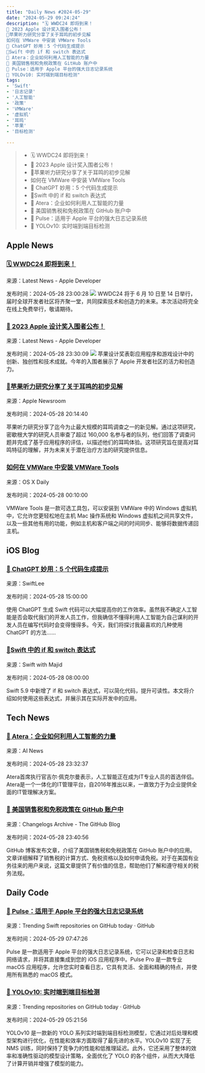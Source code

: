 ```yaml
---
title: "Daily News #2024-05-29"
date: "2024-05-29 09:24:24"
description: "🗓 WWDC24 即将到来！
🎉 2023 Apple 设计奖入围者公布！
🌟苹果听力研究分享了关于耳鸣的初步见解
如何在 VMWare 中安装 VMWare Tools
🌟 ChatGPT 妙用：5 个代码生成提示
🌟Swift 中的 if 和 switch 表达式
🤖 Atera：企业如何利用人工智能的力量
🎉 美国销售税和免税政策在 GitHub 账户中
🌟 Pulse：适用于 Apple 平台的强大日志记录系统
🚀 YOLOv10: 实时端到端目标检测"
tags: 
- 'Swift'
- '日志记录'
- '人工智能'
- '政策'
- 'VMWare'
- '虚拟机'
- '耳鸣'
- '苹果'
- '目标检测'

---
```


> - 🗓 WWDC24 即将到来！
> - 🎉 2023 Apple 设计奖入围者公布！
> - 🌟苹果听力研究分享了关于耳鸣的初步见解
> - 如何在 VMWare 中安装 VMWare Tools
> - 🌟 ChatGPT 妙用：5 个代码生成提示
> - 🌟Swift 中的 if 和 switch 表达式
> - 🤖 Atera：企业如何利用人工智能的力量
> - 🎉 美国销售税和免税政策在 GitHub 账户中
> - 🌟 Pulse：适用于 Apple 平台的强大日志记录系统
> - 🚀 YOLOv10: 实时端到端目标检测

## Apple News

### [🗓 WWDC24 即将到来！](https://developer.apple.com/news/?id=nqvp22zz)

来源：Latest News - Apple Developer

发布时间：2024-05-28 23:00:28
![](https://devimages-cdn.apple.com/wwdc-services/articles/images/38444AC2-3697-4CB3-A39E-AB4D11B9F96B/2048.jpeg)
WWDC24 将于 6 月 10 日至 14 日举行，届时全球开发者社区将齐聚一堂，共同探索技术和创造力的未来。本次活动将完全在线上免费举行，敬请期待。

### [🎉 2023 Apple 设计奖入围者公布！](https://developer.apple.com/news/?id=ji7uibs2)

来源：Latest News - Apple Developer

发布时间：2024-05-28 23:30:09
![](https://devimages-cdn.apple.com/wwdc-services/articles/images/A16B8AC4-B65A-47BF-8D8E-A3C415027460/2048.jpeg)
苹果设计奖表彰应用程序和游戏设计中的创新、独创性和技术成就。今年的入围者展示了 Apple 开发者社区的活力和创造力。

### [🌟苹果听力研究分享了关于耳鸣的初步见解](https://www.apple.com/newsroom/2024/05/apple-hearing-study-shares-preliminary-insights-on-tinnitus/)

来源：Apple Newsroom

发布时间：2024-05-28 20:14:40

苹果听力研究分享了迄今为止最大规模的耳鸣调查之一的新见解。通过这项研究，密歇根大学的研究人员审查了超过 160,000 名参与者的队列，他们回答了调查问题并完成了基于应用程序的评估，以描述他们的耳鸣体验。这项研究旨在提高对耳鸣特征的理解，并为未来关于潜在治疗方法的研究提供信息。

### [如何在 VMWare 中安装 VMWare Tools](https://osxdaily.com/2024/05/27/how-install-vmware-tools/)

来源：OS X Daily

发布时间：2024-05-28 00:10:00

VMWare Tools 是一款可选工具包，可以安装到 VMWare 中的 Windows 虚拟机中，它允许您更轻松地在主机 Mac 操作系统和 Windows 虚拟机之间共享文件，以及一些其他有用的功能，例如主机和客户端之间的时间同步、能够将数据传递回主机。

## iOS Blog

### [🌟 ChatGPT 妙用：5 个代码生成提示](https://www.avanderlee.com/swift/chatgpt-code-generation-prompts/)

来源：SwiftLee

发布时间：2024-05-28 15:00:00

使用 ChatGPT 生成 Swift 代码可以大幅提高你的工作效率。虽然我不确定人工智能是否会取代我们的开发人员工作，但我确信不懂得利用人工智能为自己谋利的开发人员在编写代码时会变得慢得多。今天，我们将探讨我最喜欢的几种使用 ChatGPT 的方法……

### [🌟Swift 中的 if 和 switch 表达式](https://swiftwithmajid.com/2024/05/28/if-and-switch-expressions-in-swift/)

来源：Swift with Majid

发布时间：2024-05-28 08:00:00

Swift 5.9 中新增了 if 和 switch 表达式，可以简化代码，提升可读性。本文将介绍如何使用这些表达式，并展示其在实际开发中的应用。

## Tech News

### [🤖 Atera：企业如何利用人工智能的力量](https://www.artificialintelligence-news.com/2024/05/28/gil-pekelman-atera-how-businesses-can-harness-the-power-of-ai/)

来源：AI News

发布时间：2024-05-28 23:32:37

Atera首席执行官吉尔·佩克尔曼表示，人工智能正在成为IT专业人员的首选伴侣。Atera是一个一体化的IT管理平台，自2016年推出以来，一直致力于为企业提供全面的IT管理解决方案。

### [🎉 美国销售税和免税政策在 GitHub 账户中](https://github.blog/changelog/2024-05-28-united-states-sales-tax-and-exemptions-on-your-github-account)

来源：Changelogs Archive - The GitHub Blog

发布时间：2024-05-28 23:40:56

GitHub 博客发布文章，介绍了美国销售税和免税政策在 GitHub 账户中的应用。文章详细解释了销售税的计算方式、免税资格以及如何申请免税。对于在美国有业务往来的用户来说，这篇文章提供了有价值的信息，帮助他们了解和遵守相关的税务法规。

## Daily Code

### [🌟 Pulse：适用于 Apple 平台的强大日志记录系统](https://github.com/kean/Pulse)

来源：Trending Swift repositories on GitHub today · GitHub

发布时间：2024-05-29 07:47:26

Pulse 是一款适用于 Apple 平台的强大日志记录系统，它可以记录和检查日志和网络请求，并将其直接集成到您的 iOS 应用程序中。Pulse Pro 是一款专业 macOS 应用程序，允许您实时查看日志，它具有灵活、全面和精确的特点，并使用所有熟悉的 macOS 模式。

### [🚀 YOLOv10: 实时端到端目标检测](https://github.com/THU-MIG/yolov10)

来源：Trending repositories on GitHub today · GitHub

发布时间：2024-05-29 05:21:56

YOLOv10 是一款新的 YOLO 系列实时端到端目标检测模型，它通过对后处理和模型架构进行优化，在性能和效率方面取得了最先进的水平。YOLOv10 实现了无 NMS 训练，同时保持了竞争力的性能和低推理延迟。此外，它还采用了整体的效率和准确性驱动的模型设计策略，全面优化了 YOLO 的各个组件，从而大大降低了计算开销并增强了模型的能力。
